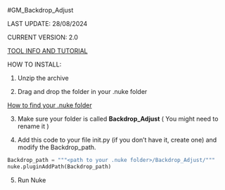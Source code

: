 #GM_Backdrop_Adjust

LAST UPDATE: 28/08/2024

CURRENT VERSION: 2.0

[TOOL INFO AND TUTORIAL](https://www.gatimedia.co.uk/backdrop-adjust)

HOW TO INSTALL:
1. Unzip the archive
  
2. Drag and drop the folder in your .nuke folder

[How to find your .nuke folder](https://support.foundry.com/hc/en-us/articles/207271649-Q100048-Nuke-Directory-Locations)

3. Make sure your folder is called **Backdrop_Adjust** ( You might need to rename it )

4. Add this code to your file init.py (if you don’t have it, create one) and modify the Backdrop_path.

```python
Backdrop_path = """<path to your .nuke folder>/Backdrop_Adjust/"""
nuke.pluginAddPath(Backdrop_path)
```

5. Run Nuke
